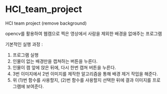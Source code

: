 # HCI_team_project
HCI team project (remove background)

opencv를 활용하여 웹캠으로 찍은 영상에서 사람을 제외한 배경을 없애주는 프로그램

기본적인 실행 과정 :
1. 프로그램 실행
2. 인물이 없는 배경만을 캡쳐하는 버튼을 누른다.
3. 인물이 캠 앞에 앉은 뒤에, 다시 한번 캡쳐 버튼을 누른다.
4. 3번 이미지에서 2번 이미지를 제작한 알고리즘을 통해 배경 제거 작업을 해준다.
5. 위 (1)번 함수를 사용할지, (2)번 함수를 사용할지 선택한 뒤에 결과 이미지를 프로그램에 보여준다.

